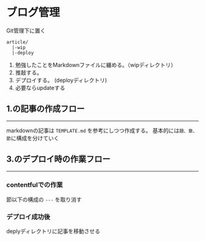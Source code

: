 # ブログ管理

Git管理下に置く
```
article/
  |-wip
  |-deploy
```

1. 勉強したことをMarkdownファイルに纏める。（wipディレクトリ）
2. 推敲する。
3. デプロイする。 (deployディレクトリ)
4. 必要ならupdateする

## 1.の記事の作成フロー
---

markdownの記事は `TEMPLATE.md` を参考にしつつ作成する。
基本的には`題、章、節`に構成を分けていく

## 3.のデプロイ時の作業フロー
---
### contentfulでの作業
節以下の構成の
`---` を取り消す

### デプロイ成功後
deplyディレクトリに記事を移動させる
